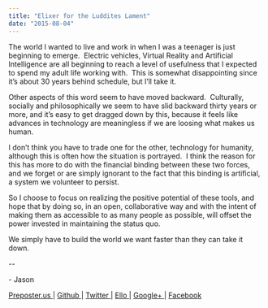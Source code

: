 ```yaml
---
title: "Elixer for the Luddites Lament"
date: "2015-08-04"
---
```


<div class="content">
<p>The world I wanted to live and work in when I was a teenager is just beginning
to emerge.  Electric vehicles, Virtual Reality and Artificial Intelligence are
all beginning to reach a level of usefulness that I expected to spend my adult
life working with.  This is somewhat disappointing since it’s about 30 years
behind schedule, but I’ll take it.</p>
<p>Other aspects of this word seem to have moved backward.  Culturally, socially
and philosophically we seem to have slid backward thirty years or more, and
it’s easy to get dragged down by this, because it feels like advances in
technology are meaningless if we are loosing what makes us human.</p>
<p>I don’t think you have to trade one for the other, technology for humanity,
although this is often how the situation is portrayed.  I think the reason for
this has more to do with the financial binding between these two forces, and
we forget or are simply ignorant to the fact that this binding is artificial,
a system we volunteer to persist.</p>
<p>So I choose to focus on realizing the positive potential of these tools, and
hope that by doing so, in an open, collaborative way and with the intent of
making them as accessible to as many people as possible, will offset the power
invested in maintaining the status quo.</p>
<p>We simply have to build the world we want faster than they can take it down.</p>
<p>--</p>
<p>- Jason</p>
<p><a href="http://jjg.preposter.us/" target="_blank"> Preposter.us </a> | <a href="https://github.com/jjg" target="_blank"> Github
</a> | <a href="https://twitter.com/jasonbot2000" target="_blank"> Twitter </a> | <a href="https://ello.co/jasonbot" target="_blank">
Ello </a> | <a href="https://plus.google.com/u/0/+JasonGullickson/posts" target="_blank"> Google+
</a> | <a href="https://www.facebook.com/jasonjgullickson" target="_blank"> Facebook
</a></p>
</div>
